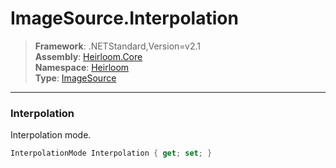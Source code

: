 # ImageSource.Interpolation

> **Framework**: .NETStandard,Version=v2.1  
> **Assembly**: [Heirloom.Core][0]  
> **Namespace**: [Heirloom][0]  
> **Type**: [ImageSource][1]

--------------------------------------------------------------------------------

### Interpolation

Interpolation mode.

```cs
InterpolationMode Interpolation { get; set; }
```

[0]: ../Heirloom.Core.md
[1]: Heirloom.ImageSource.md
